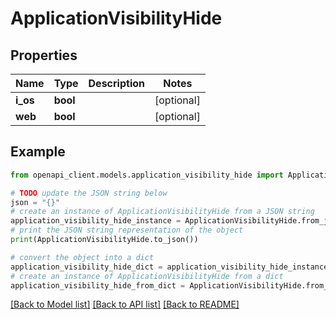# ApplicationVisibilityHide


## Properties

Name | Type | Description | Notes
------------ | ------------- | ------------- | -------------
**i_os** | **bool** |  | [optional] 
**web** | **bool** |  | [optional] 

## Example

```python
from openapi_client.models.application_visibility_hide import ApplicationVisibilityHide

# TODO update the JSON string below
json = "{}"
# create an instance of ApplicationVisibilityHide from a JSON string
application_visibility_hide_instance = ApplicationVisibilityHide.from_json(json)
# print the JSON string representation of the object
print(ApplicationVisibilityHide.to_json())

# convert the object into a dict
application_visibility_hide_dict = application_visibility_hide_instance.to_dict()
# create an instance of ApplicationVisibilityHide from a dict
application_visibility_hide_from_dict = ApplicationVisibilityHide.from_dict(application_visibility_hide_dict)
```
[[Back to Model list]](../README.md#documentation-for-models) [[Back to API list]](../README.md#documentation-for-api-endpoints) [[Back to README]](../README.md)



